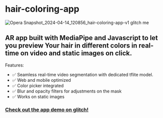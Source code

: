 # hair-coloring-app

![Opera Snapshot_2024-04-14_120856_hair-coloring-app-v1 glitch me](https://github.com/Ys-sudo/hair-coloring-app/assets/57189926/8fffe5e2-9819-4ece-9742-7c8758016180)

## AR app built with MediaPipe and Javascript to let you preview Your hair in different colors in real-time on video and static images on click.

Features:
- ✅ Seamless real-time video segmentation with dedicated tflite model.
- ✅ Web and mobile optimized
- ✅ Color picker integrated
- ✅ Blur and opacity filters for adjustments on the mask
- ✅ Works on static images

### [Check out the app demo on glitch!](https://hair-coloring-app-v1.glitch.me)
